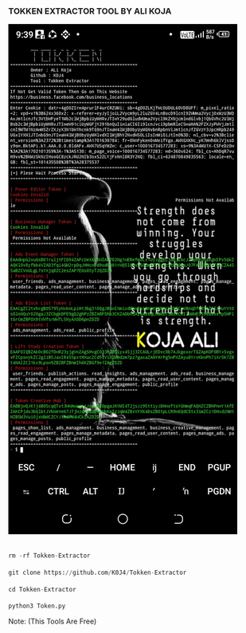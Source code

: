 ### TOKKEN EXTRACTOR TOOL BY ALI KOJA
![70355CDE-3892-4382-B1EA-57E5D589002D](https://github.com/K0J4/files/blob/main/IMG-20231214-WA0001.jpg)
```python tool

rm -rf Tokken-Extractor

git clone https://github.com/K0J4/Tokken-Extractor

cd Tokken-Extractor

python3 Token.py
```
Note: (This Tools Are Free)


